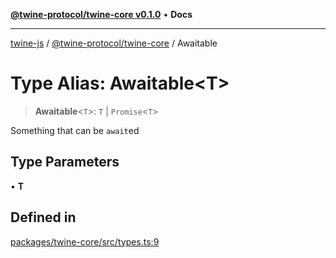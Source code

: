 [**@twine-protocol/twine-core v0.1.0**](../index.md) • **Docs**

***

[twine-js](../../../index.md) / [@twine-protocol/twine-core](../index.md) / Awaitable

# Type Alias: Awaitable\<T\>

> **Awaitable**\<`T`\>: `T` \| `Promise`\<`T`\>

Something that can be `await`ed

## Type Parameters

• **T**

## Defined in

[packages/twine-core/src/types.ts:9](https://github.com/twine-protocol/twine-js/blob/fb5041c7a2da4a796f653066248604ca1c5dccc6/packages/twine-core/src/types.ts#L9)

